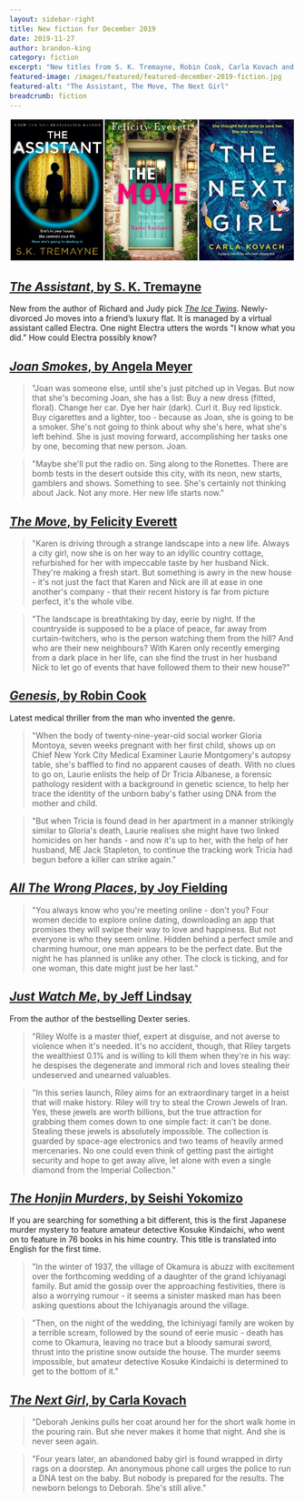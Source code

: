 ```yaml
---
layout: sidebar-right
title: New fiction for December 2019
date: 2019-11-27
author: brandon-king
category: fiction
excerpt: "New titles from S. K. Tremayne, Robin Cook, Carla Kovach and more."
featured-image: /images/featured/featured-december-2019-fiction.jpg
featured-alt: "The Assistant, The Move, The Next Girl"
breadcrumb: fiction
---
```


![The Assistant, The Move, The Next Girl](/images/featured/featured-december-2019-fiction.jpg)

## [<cite>The Assistant</cite>, by S. K. Tremayne](https://suffolk.spydus.co.uk/cgi-bin/spydus.exe/ENQ/OPAC/BIBENQ?BRN=2583961)

New from the author of Richard and Judy pick [<cite>The Ice Twins</cite>](https://suffolk.spydus.co.uk/cgi-bin/spydus.exe/ENQ/OPAC/BIBENQ?BRN=2011808). Newly-divorced Jo moves into a friend’s luxury flat. It is managed by a virtual assistant called Electra. One night Electra utters the words "I know what you did." How could Electra possibly know?

## [<cite>Joan Smokes</cite>, by Angela Meyer](https://suffolk.spydus.co.uk/cgi-bin/spydus.exe/ENQ/OPAC/BIBENQ?BRN=2668641)

> "Joan was someone else, until she's just pitched up in Vegas. But now that she's becoming Joan, she has a list: Buy a new dress (fitted, floral). Change her car. Dye her hair (dark). Curl it. Buy red lipstick. Buy cigarettes and a lighter, too - because as Joan, she is going to be a smoker. She's not going to think about why she's here, what she's left behind. She is just moving forward, accomplishing her tasks one by one, becoming that new person. Joan.

> "Maybe she'll put the radio on. Sing along to the Ronettes. There are bomb tests in the desert outside this city, with its neon, new starts, gamblers and shows. Something to see. She's certainly not thinking about Jack. Not any more. Her new life starts now."

## [<cite>The Move</cite>, by Felicity Everett](https://suffolk.spydus.co.uk/cgi-bin/spydus.exe/ENQ/OPAC/BIBENQ?BRN=2656399)

> "Karen is driving through a strange landscape into a new life. Always a city girl, now she is on her way to an idyllic country cottage, refurbished for her with impeccable taste by her husband Nick. They're making a fresh start. But something is awry in the new house - it's not just the fact that Karen and Nick are ill at ease in one another's company - that their recent history is far from picture perfect, it's the whole vibe.

> "The landscape is breathtaking by day, eerie by night. If the countryside is supposed to be a place of peace, far away from curtain-twitchers, who is the person watching them from the hill? And who are their new neighbours? With Karen only recently emerging from a dark place in her life, can she find the trust in her husband Nick to let go of events that have followed them to their new house?"

## [<cite>Genesis</cite>, by Robin Cook](https://suffolk.spydus.co.uk/cgi-bin/spydus.exe/ENQ/OPAC/BIBENQ?BRN=2655457)

Latest medical thriller from the man who invented the genre.

> "When the body of twenty-nine-year-old social worker Gloria Montoya, seven weeks pregnant with her first child, shows up on Chief New York City Medical Examiner Laurie Montgomery's autopsy table, she's baffled to find no apparent causes of death. With no clues to go on, Laurie enlists the help of Dr Tricia Albanese, a forensic pathology resident with a background in genetic science, to help her trace the identity of the unborn baby's father using DNA from the mother and child.

> "But when Tricia is found dead in her apartment in a manner strikingly similar to Gloria's death, Laurie realises she might have two linked homicides on her hands - and now it's up to her, with the help of her husband, ME Jack Stapleton, to continue the tracking work Tricia had begun before a killer can strike again."

## [<cite>All The Wrong Places</cite>, by Joy Fielding](https://suffolk.spydus.co.uk/cgi-bin/spydus.exe/ENQ/OPAC/BIBENQ?BRN=2655476)

> "You always know who you're meeting online - don't you? Four women decide to explore online dating, downloading an app that promises they will swipe their way to love and happiness. But not everyone is who they seem online. Hidden behind a perfect smile and charming humour, one man appears to be the perfect date. But the night he has planned is unlike any other. The clock is ticking, and for one woman, this date might just be her last."

## [<cite>Just Watch Me</cite>, by Jeff Lindsay](https://suffolk.spydus.co.uk/cgi-bin/spydus.exe/ENQ/OPAC/BIBENQ?BRN=2655442)

From the author of the bestselling Dexter series.

> "Riley Wolfe is a master thief, expert at disguise, and not averse to violence when it's needed. It's no accident, though, that Riley targets the wealthiest 0.1% and is willing to kill them when they're in his way: he despises the degenerate and immoral rich and loves stealing their undeserved and unearned valuables.

> "In this series launch, Riley aims for an extraordinary target in a heist that will make history. Riley will try to steal the Crown Jewels of Iran. Yes, these jewels are worth billions, but the true attraction for grabbing them comes down to one simple fact: it can't be done. Stealing these jewels is absolutely impossible. The collection is guarded by space-age electronics and two teams of heavily armed mercenaries. No one could even think of getting past the airtight security and hope to get away alive, let alone with even a single diamond from the Imperial Collection."

## [<cite>The Honjin Murders</cite>, by Seishi Yokomizo](https://suffolk.spydus.co.uk/cgi-bin/spydus.exe/ENQ/OPAC/BIBENQ?BRN=2668640)

If you are searching for something a bit different, this is the first Japanese murder mystery to feature amateur detective Kosuke Kindaichi, who went on to feature in 76 books in his hime country. This title is translated into English for the first time.

> "In the winter of 1937, the village of Okamura is abuzz with excitement over the forthcoming wedding of a daughter of the grand Ichiyanagi family. But amid the gossip over the approaching festivities, there is also a worrying rumour - it seems a sinister masked man has been asking questions about the Ichiyanagis around the village.

> "Then, on the night of the wedding, the Ichiniyagi family are woken by a terrible scream, followed by the sound of eerie music - death has come to Okamura, leaving no trace but a bloody samurai sword, thrust into the pristine snow outside the house. The murder seems impossible, but amateur detective Kosuke Kindaichi is determined to get to the bottom of it."

## [<cite>The Next Girl</cite>, by Carla Kovach](https://suffolk.spydus.co.uk/cgi-bin/spydus.exe/ENQ/OPAC/BIBENQ?BRN=2653379)

> "Deborah Jenkins pulls her coat around her for the short walk home in the pouring rain. But she never makes it home that night. And she is never seen again.

> "Four years later, an abandoned baby girl is found wrapped in dirty rags on a doorstep. An anonymous phone call urges the police to run a DNA test on the baby. But nobody is prepared for the results. The newborn belongs to Deborah. She's still alive."
